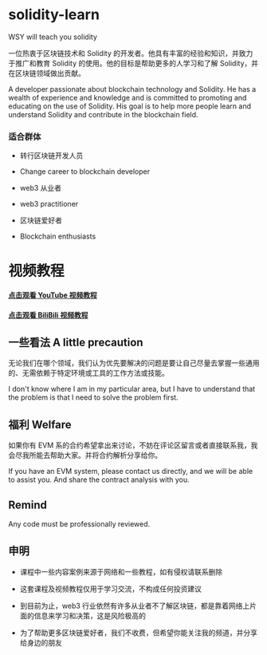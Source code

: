 <!--
 * @Author: JavaPub
 * @Date: 2023-11-19 12:02:05
 * @LastEditors: your name
 * @LastEditTime: 2023-11-26 22:21:20
 * @Description: Here is the JavaPub code base. Search JavaPub on the whole web.
 * @FilePath: \WSY-solidity-learn\README.md
-->
# solidity-learn

WSY will teach you solidity


一位热衷于区块链技术和 Solidity 的开发者。他具有丰富的经验和知识，并致力于推广和教育 Solidity 的使用。他的目标是帮助更多的人学习和了解 Solidity，并在区块链领域做出贡献。

A developer passionate about blockchain technology and Solidity. He has a wealth of experience and knowledge and is committed to promoting and educating on the use of Solidity. His goal is to help more people learn and understand Solidity and contribute in the blockchain field.

### 适合群体

- 转行区块链开发人员

- Change career to blockchain developer

- web3 从业者

- web3 practitioner

- 区块链爱好者

- Blockchain enthusiasts

# 视频教程

#### [点击观看 YouTube 视频教程](https://www.youtube.com/playlist?list=PL4hdLz5z_dAAIu-gZ80WbNcADzY7880X_)

#### [点击观看 BiliBili 视频教程](https://www.bilibili.com/video/BV1sw411p7YS/)


## 一些看法 A little precaution

无论我们在哪个领域，我们认为优先要解决的问题是要让自己尽量去掌握一些通用的、无需依赖于特定环境或工具的工作方法或技能。

I don't know where I am in my particular area, but I have to understand that the problem is that I need to solve the problem first.

## 福利 Welfare

如果你有 EVM 系的合约希望拿出来讨论，不妨在评论区留言或者直接联系我，我会尽我所能去帮助大家。并将合约解析分享给你。

If you have an EVM system, please contact us directly, and we will be able to assist you. And share the contract analysis with you.

## Remind

Any code must be professionally reviewed.

## 申明

- 课程中一些内容案例来源于网络和一些教程，如有侵权请联系删除

- 这套课程及视频教程仅用于学习交流，不构成任何投资建议

- 到目前为止，web3 行业依然有许多从业者不了解区块链，都是靠着网络上片面的信息来学习和决策，这是风险极高的

- 为了帮助更多区块链爱好者，我们不收费，但希望你能关注我的频道，并分享给身边的朋友

